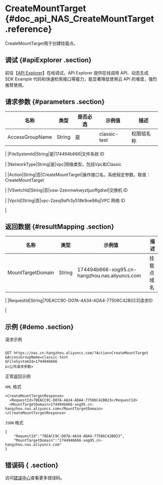 # CreateMountTarget {#doc_api_NAS_CreateMountTarget .reference}

CreateMountTarget用于创建挂载点。

## 调试 {#apiExplorer .section}

前往【[API Explorer](https://api.aliyun.com/#product=NAS&api=CreateMountTarget)】在线调试，API Explorer 提供在线调用 API、动态生成 SDK Example 代码和快速检索接口等能力，能显著降低使用云 API 的难度，强烈推荐使用。

## 请求参数 {#parameters .section}

|名称|类型|是否必选|示例值|描述|
|--|--|----|---|--|
|AccessGroupName|String|是|classic-test|权限组名称

 |
|FileSystemId|String|是|174494b666|文件系统 ID

 |
|NetworkType|String|是|vpc|网络类型，包括Vpc和Classic

 |
|Action|String|否|CreateMountTarget|操作接口名，系统规定参数，取值：CreateMountTarget

 |
|VSwitchId|String|否|vsw-2zevmwkwyztjuoffgdiwl|交换机 ID

 |
|VpcId|String|否|vpc-2zesj9afh3y518k9oe86q|VPC 网络 ID

 |

## 返回数据 {#resultMapping .section}

|名称|类型|示例值|描述|
|--|--|---|--|
|MountTargetDomain|String|174494b666-xog95.cn-hangzhou.nas.aliyuncs.com|挂载点域名

 |
|RequestId|String|70EACC9C-D07A-4A34-ADA4-77506C42B023|请求ID

 |

## 示例 {#demo .section}

请求示例

``` {#request_demo}

GET https://nas.cn-hangzhou.aliyuncs.com/?Action=CreateMountTarget
&AccessGroupName=classic-test
&FileSystemId=174494b666
&<公共请求参数>

```

正常返回示例

`XML` 格式

``` {#xml_return_success_demo}
<CreateMountTargetResponse>
  <RequestId>70EACC9C-D07A-4A34-ADA4-77506C42B023</RequestId>
  <MountTargetDomain>174494b666-xog95.cn-hangzhou.nas.aliyuncs.com</MountTargetDomain>
</CreateMountTargetResponse>

```

`JSON` 格式

``` {#json_return_success_demo}
{
	"RequestId":"70EACC9C-D07A-4A34-ADA4-77506C42B023",
	"MountTargetDomain":"174494b666-xog95.cn-hangzhou.nas.aliyuncs.com"
}
```

## 错误码 { .section}

访问[错误中心](https://error-center.alibabacloud.com/status/product/NAS)查看更多错误码。

